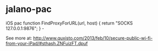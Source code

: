# jalano-pac
iOS pac
function FindProxyForURL(url, host) { return "SOCKS 127.0.0.1:9876"; } - 

See more at: http://www.quxisto.com/2013/feb/10/secure-public-wi-fi-from-your-iPad/#sthash.ZNFuizFT.dpuf
